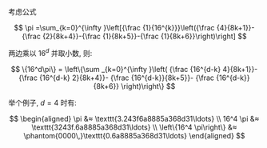考虑公式 

$$
\pi =\sum_{k=0}^{\infty }\left[{\frac {1}{16^{k}}}\left({\frac {4}{8k+1}}-{\frac {2}{8k+4}}-{\frac {1}{8k+5}}-{\frac {1}{8k+6}}\right)\right]
$$

两边乘以 $16^d$ 并取小数, 则:

$$
\{16^d\pi\} = \left\{\sum _{k=0}^{\infty }\left(
{\frac {16^{d-k} 4}{8k+1}}-
{\frac {16^{d-k} 2}{8k+4}}-
{\frac {16^{d-k}}{8k+5}}-
{\frac {16^{d-k}}{8k+6}}
\right)\right\}
$$


举个例子, $d = 4$ 时有:

$$
\begin{aligned}
\pi &≈ \texttt{3.243f6a8885a368d31\ldots} \\
16^4 \pi &≈ \texttt{3243f.6a8885a368d31\ldots} \\
\left\{16^4 \pi\right\} &≈  \phantom{0000\,}\texttt{0.6a8885a368d31\ldots}
\end{aligned}
$$
